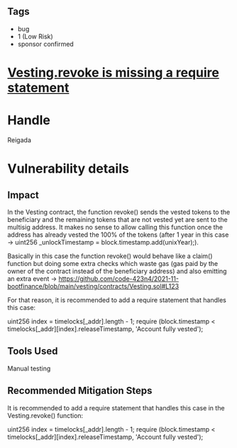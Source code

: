 ## Tags

- bug
- 1 (Low Risk)
- sponsor confirmed

# [Vesting.revoke is missing a require statement](https://github.com/code-423n4/2021-11-bootfinance-findings/issues/116) 

# Handle

Reigada


# Vulnerability details

## Impact
In the Vesting contract, the function revoke() sends the vested tokens to the beneficiary and the remaining tokens that are not vested yet are sent to the multisig address. It makes no sense to allow calling this function once the address has already vested the 100% of the tokens (after 1 year in this case -> uint256 _unlockTimestamp = block.timestamp.add(unixYear);).

Basically in this case the function revoke() would behave like a claim() function but doing some extra checks which waste gas (gas paid by the owner of the contract instead of the beneficiary address) and also emitting an extra event -> https://github.com/code-423n4/2021-11-bootfinance/blob/main/vesting/contracts/Vesting.sol#L123

For that reason, it is recommended to add a require statement that handles this case:

uint256 index = timelocks[_addr].length - 1;
require (block.timestamp < timelocks[_addr][index].releaseTimestamp, 'Account fully vested');

## Tools Used
Manual testing

## Recommended Mitigation Steps
It is recommended to add a require statement that handles this case in the Vesting.revoke() function:

uint256 index = timelocks[_addr].length - 1;
require (block.timestamp < timelocks[_addr][index].releaseTimestamp, 'Account fully vested');

